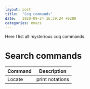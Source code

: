 ```yaml
---
layout: post
title:  "Coq commands"
date:   2020-09-24 16:39:24 +0200
categories: emacs
---
```


Here I list all mysterious coq commands.

# Search commands

| Command  | Description |
| ------------- | ------------- |
| Locate | print notations  |